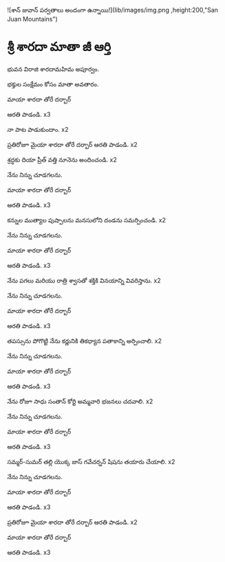 ![శాన్ జువాన్ పర్వతాలు అందంగా ఉన్నాయి!](lib/images/img.png ,height:200,"San Juan Mountains")

# శ్రీ శారదా మాతా జీ ఆర్తి

భువన విరాజి శారదామహిమ అపూర్వం.

భక్తుల సంక్షేమం కోసం మాతా అవతారం.

మాయా శారదా తోరే దర్బార్

ఆరతి పాడండి. x3

నా పాట పాడుకుందాం. x2

ప్రతిరోజూ మైయా శారదా తోరే దర్బార్ ఆరతి పాడండి. x2

శ్రద్ధకు దియా ప్రీత్ వత్తి నూనెను అందించండి. x2

నేను నిన్ను చూడగలను.

మాయా శారదా తోరే దర్బార్

ఆరతి పాడండి. x3

కన్నుల ముత్యాల పుష్పాలను మనసులోని దండను సమర్పించండి. x2

నేను నిన్ను చూడగలను.

మాయా శారదా తోరే దర్బార్

ఆరతి పాడండి. x3

నేను పగలు మరియు రాత్రి శ్వాసతో శక్తికి వినయాన్ని వివరిస్తాను. x2

నేను నిన్ను చూడగలను.

మాయా శారదా తోరే దర్బార్

ఆరతి పాడండి. x3

తపస్సును పోగొట్టి నేను కర్ణునికి తికధ్యాన పతాకాన్ని అర్పించాలి. x2

నేను నిన్ను చూడగలను.

మాయా శారదా తోరే దర్బార్

ఆరతి పాడండి. x3

నేను రోజూ సాధు సంతాన్ కోర్టి అమ్మవారి భజనలు చదవాలి. x2

నేను నిన్ను చూడగలను.

మాయా శారదా తోరే దర్బార్

ఆరతి పాడండి. x3

సమ్మర్-సుమర్ తల్లి యొక్క జాస్ గవేచర్నన్ షిషను తయారు చేయాలి. x2

నేను నిన్ను చూడగలను.

మాయా శారదా తోరే దర్బార్

ఆరతి పాడండి. x3

ప్రతిరోజూ మైయా శారదా తోరే దర్బార్ ఆరతి పాడండి. x2

మాయా శారదా తోరే దర్బార్

ఆరతి పాడండి. x3